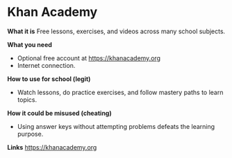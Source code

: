 # Khan Academy

**What it is**
Free lessons, exercises, and videos across many school subjects.

**What you need**
- Optional free account at https://khanacademy.org
- Internet connection.

**How to use for school (legit)**
- Watch lessons, do practice exercises, and follow mastery paths to learn topics.

**How it could be misused (cheating)**
- Using answer keys without attempting problems defeats the learning purpose.

**Links**
https://khanacademy.org
